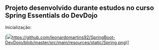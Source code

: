 ## Projeto desenvolvido durante estudos no curso Spring Essentials do DevDojo

Inicialização:

[![](https://www.linkedin.com/in/leonardo-rodrigues-190258119)https://github.com/leonardomartins92/SpringBoot-DevDojo/blob/master/src/main/resources/static/Spring.png)]